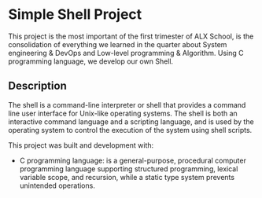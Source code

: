 # Simple Shell Project

This project is the most important of the first trimester of ALX School, is the consolidation of everything we learned in the quarter about System engineering & DevOps and Low-level programming & Algorithm. Using C programming language, we develop our own Shell.

## Description
The shell is a command-line interpreter or shell that provides a command line user interface for Unix-like operating systems. The shell is both an interactive command language and a scripting language, and is used by the operating system to control the execution of the system using shell scripts.

This project was built and development with:

- C programming language: is a general-purpose, procedural computer programming language supporting structured programming, lexical variable scope, and recursion, while a static type system prevents unintended operations.


